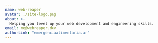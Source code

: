```yaml
---
name: web-reaper
avatar: ./site-logo.png
about: >-
  Helping you level up your web development and engineering skills.
email: me@webreaper.dev
authorLink: "emergenciaalimentaria.ar"
---
```

